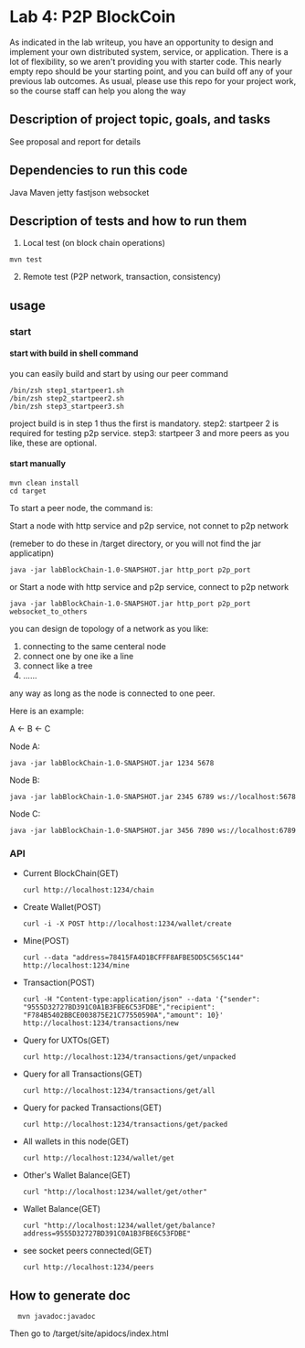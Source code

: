 # Lab 4: P2P BlockCoin

As indicated in the lab writeup, you have an opportunity to design and implement your own distributed system, service, or application.  There is a lot of flexibility, so we aren't providing you with starter code.  This nearly empty repo should be your starting point, and you can build off any of your previous lab outcomes.  As usual, please use this repo for your project work, so the course staff can help you along the way


## Description of project topic, goals, and tasks

See proposal and report for details

## Dependencies to run this code

Java
Maven
jetty
fastjson
websocket

## Description of tests and how to run them

1. Local test (on block chain operations)

```
mvn test
```

2. Remote test (P2P network, transaction, consistency)

## usage

### start

#### start with build in shell command
you can easily build and start by using our peer command

```
/bin/zsh step1_startpeer1.sh
/bin/zsh step2_startpeer2.sh
/bin/zsh step3_startpeer3.sh
```
project build is in step 1 thus the first is mandatory.
step2: startpeer 2 is required for testing p2p service.
step3: startpeer 3 and more peers as you like, these are optional.

#### start manually
```
mvn clean install
cd target
```

To start a peer node, the command is:

Start a node with http service and p2p service, not connet to p2p network

(remeber to do these in /target directory, or you will not find the jar applicatipn)
```
java -jar labBlockChain-1.0-SNAPSHOT.jar http_port p2p_port
```
or Start a node with http service and p2p service, connect to p2p network
```
java -jar labBlockChain-1.0-SNAPSHOT.jar http_port p2p_port websocket_to_others
```
you can design de topology of a network as you like: 
1. connecting to the same centeral node
2. connect one by one ike a line
3. connect like a tree
4. ......

any way as long as the node is connected to one peer.

Here is an example:

A <- B <- C

Node A:
```
java -jar labBlockChain-1.0-SNAPSHOT.jar 1234 5678
```
Node B:
```
java -jar labBlockChain-1.0-SNAPSHOT.jar 2345 6789 ws://localhost:5678
```
Node C:
```
java -jar labBlockChain-1.0-SNAPSHOT.jar 3456 7890 ws://localhost:6789
```

### API
- Current BlockChain(GET)

  ```
  curl http://localhost:1234/chain
  ```

- Create Wallet(POST)

  ```
  curl -i -X POST http://localhost:1234/wallet/create
  ```

- Mine(POST)

  ```
  curl --data "address=78415FA4D1BCFFF8AFBE5DD5C565C144" http://localhost:1234/mine
  ```

- Transaction(POST)

  ```
  curl -H "Content-type:application/json" --data '{"sender": "9555D32727BD391C0A1B3FBE6C53FDBE","recipient": "F784B5402BBCE003875E21C77550590A","amount": 10}' http://localhost:1234/transactions/new
  ```

- Query for UXTOs(GET)

  ```
  curl http://localhost:1234/transactions/get/unpacked
  ```

- Query for all Transactions(GET)

  ```
  curl http://localhost:1234/transactions/get/all
  ```

- Query for packed Transactions(GET)

  ```
  curl http://localhost:1234/transactions/get/packed
  ```

- All wallets in this node(GET)

  ```
  curl http://localhost:1234/wallet/get
  ```

- Other's Wallet Balance(GET)

  ```
  curl "http://localhost:1234/wallet/get/other"
  ```

- Wallet Balance(GET)

  ```
  curl "http://localhost:1234/wallet/get/balance?address=9555D32727BD391C0A1B3FBE6C53FDBE"
  ```

- see socket peers connected(GET)

  ```
  curl http://localhost:1234/peers
  ```

## How to generate doc

```
  mvn javadoc:javadoc
```
Then go to /target/site/apidocs/index.html
